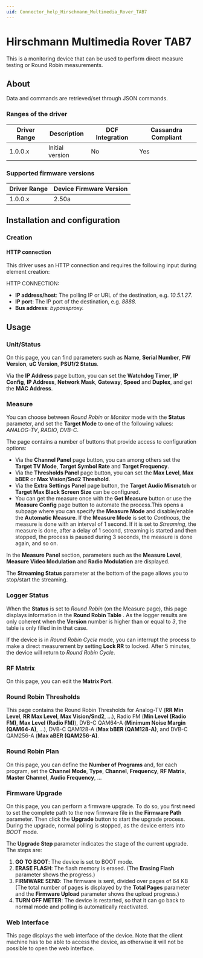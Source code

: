 ```yaml
---
uid: Connector_help_Hirschmann_Multimedia_Rover_TAB7
---
```


# Hirschmann Multimedia Rover TAB7

This is a monitoring device that can be used to perform direct measure testing or Round Robin measurements.

## About

Data and commands are retrieved/set through JSON commands.

### Ranges of the driver

| **Driver Range** | **Description** | **DCF Integration** | **Cassandra Compliant** |
|------------------|-----------------|---------------------|-------------------------|
| 1.0.0.x          | Initial version | No                  | Yes                     |

### Supported firmware versions

| **Driver Range** | **Device Firmware Version** |
|------------------|-----------------------------|
| 1.0.0.x          | 2.50a                       |

## Installation and configuration

### Creation

#### HTTP connection

This driver uses an HTTP connection and requires the following input during element creation:

HTTP CONNECTION:

- **IP address/host**: The polling IP or URL of the destination, e.g. *10.5.1.27*.
- **IP port**: The IP port of the destination, e.g. *8888*.
- **Bus address**: *bypassproxy.*

## Usage

### Unit/Status

On this page, you can find parameters such as **Name**, **Serial Number**, **FW Version**, **uC Version**, **PSU1/2 Status**.

Via the **IP Address** page button, you can set the **Watchdog Timer**, **IP Config**, **IP Address**, **Network Mask**, **Gateway**, **Speed** and **Duplex**, and get the **MAC Address**.

### Measure

You can choose between *Round Robin* or *Monitor* mode with the **Status** parameter, and set the **Target Mode** to one of the following values: *ANALOG-TV*, *RADIO*, *DVB-C*.

The page contains a number of buttons that provide access to configuration options:

- Via the **Channel Panel** page button, you can among others set the **Target TV Mode**, **Target Symbol Rate** and **Target Frequency**.
- Via the **Thresholds Panel** page button, you can set the **Max Level**, **Max bBER** or **Max Vision/Snd2 Threshold**.
- Via the **Extra Settings Panel** page button, the **Target Audio Mismatch** or **Target Max Black Screen Size** can be configured.
- You can get the measure once with the **Get Measure** button or use the **Measure Config** page button to automate the process.This opens a subpage where you can specify the **Measure Mode** and disable/enable the **Automatic Measure**. If the **Measure Mode** is set to *Continous*, the measure is done with an interval of 1 second. If it is set to *Streaming*, the measure is done, after a delay of 1 second, streaming is started and then stopped, the process is paused during 3 seconds, the measure is done again, and so on.

In the **Measure Panel** section, parameters such as the **Measure Level**, **Measure Video Modulation** and **Radio Modulation** are displayed.

The **Streaming Status** parameter at the bottom of the page allows you to stop/start the streaming.

### Logger Status

When the **Status** is set to *Round Robin* (on the Measure page), this page displays information in the **Round Robin Table** . As the logger results are only coherent when the **Version** number is higher than or equal to *3*, the table is only filled in in that case.

If the device is in *Round Robin Cycle* mode, you can interrupt the process to make a direct measurement by setting **Lock RR** to locked. After 5 minutes, the device will return to *Round Robin Cycle*.

### RF Matrix

On this page, you can edit the **Matrix Port**.

### Round Robin Thresholds

This page contains the Round Robin Thresholds for Analog-TV (**RR Min Level**, **RR Max Level**, **Max Vision/Snd2**, ...), Radio FM (**Min Level (Radio FM)**, **Max Level (Radio FM)**), DVB-C QAM64-A (**Minimum Noise Margin (QAM64-A)**, ...), DVB-C QAM128-A (**Max bBER (QAM128-A)**, and DVB-C QAM256-A (**Max aBER (QAM256-A)**.

### Round Robin Plan

On this page, you can define the **Number of Programs** and, for each program, set the **Channel Mode**, **Type**, **Channel**, **Frequency**, **RF Matrix**, **Master Channel**, **Audio Frequency**, ...

### Firmware Upgrade

On this page, you can perform a firmware upgrade. To do so, you first need to set the complete path to the new firmware file in the **Firmware Path** parameter. Then click the **Upgrade** button to start the upgrade process. During the upgrade, normal polling is stopped, as the device enters into *BOOT* mode.

The **Upgrade Step** parameter indicates the stage of the current upgrade. The steps are:

1.  **GO TO BOOT**: The device is set to BOOT mode.
2.  **ERASE FLASH**: The flash memory is erased. (The **Erasing Flash** parameter shows the progress.)
3.  **FIRMWARE SEND**: The firmware is sent, divided over pages of 64 KB (The total number of pages is displayed by the **Total Pages** parameter and the **Firmware Upload** parameter shows the upload progress.)
4.  **TURN OFF METER**: The device is restarted, so that it can go back to normal mode and polling is automatically reactivated.

### Web Interface

This page displays the web interface of the device. Note that the client machine has to be able to access the device, as otherwise it will not be possible to open the web interface.
